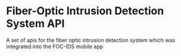 # Fiber-Optic Intrusion Detection System API
A set of apis for the fiber optic intrusion detection system which was integrated into the FOC-IDS mobile app

